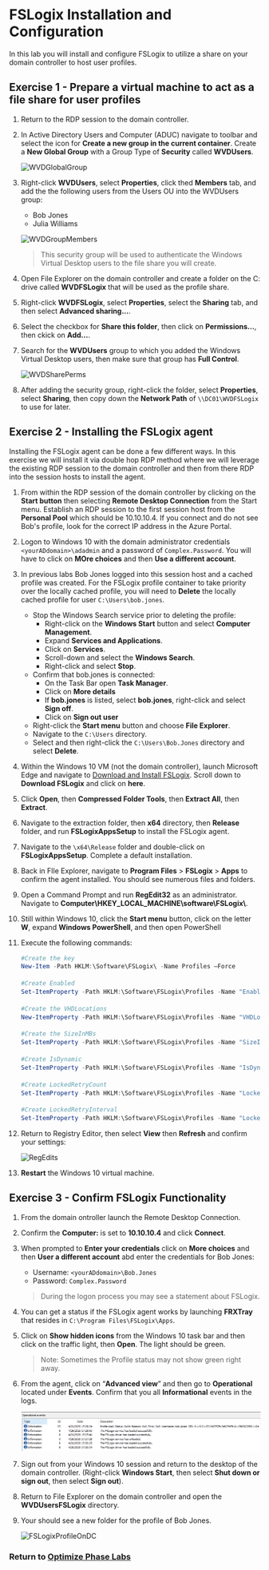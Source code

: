 # FSLogix Installation and Configuration

In this lab you will install and configure FSLogix to utilize a share on your domain controller to host user profiles.

## Exercise 1 - Prepare a virtual machine to act as a file share for user profiles

1. Return to the RDP session to the domain controller.

2. In Active Directory Users and Computer (ADUC) navigate to toolbar and select the icon for **Create a new group in the current container**. Create a **New Global Group** with a Group Type of **Security** called **WVDUsers**.

    ![WVDGlobalGroup](../attachments/WVDGlobalGroup.PNG)

3. Right-click **WVDUsers**, select **Properties**, click thed **Members** tab, and add the the following users from the Users OU into the WVDUsers group:
    * Bob Jones
    * Julia Williams  

    ![WVDGroupMembers](../attachments/WVDGroupMembers.PNG)

    > This security group will be used to authenticate the Windows Virtual Desktop users to the file share you will create.

4. Open File Explorer on the domain controller and create a folder on the C: drive called **WVDFSLogix** that will be used as the profile share.

5. Right-click **WVDFSLogix**, select **Properties**, select the **Sharing** tab, and then select **Advanced sharing...**.

6. Select the checkbox for **Share this folder**, then click on  **Permissions...**, then ckick on **Add...**.

7. Search for the **WVDUsers** group to which you added the Windows Virtual Desktop
    users, then make sure that group has **Full Control**.

    ![WVDSharePerms](../attachments/WVDSharePerms.PNG)

8. After adding the security group, right-click the folder, select
    **Properties**, select **Sharing**, then copy down the **Network Path** of `\\DC01\WVDFSLogix` to use for later.

## Exercise 2 - Installing the FSLogix agent

Installing the FSLogix agent can be done a few different ways. In this exercise we will install it via double hop RDP method where we will leverage the existing RDP session to the domain controller and then from there RDP into the session hosts to install the agent.

1. From within the RDP session of the domain controller by clicking on the **Start button** then selecting **Remote Desktop Connection** from the Start menu.  Establish an RDP session to the first session host from the **Personal Pool** which should be 10.10.10.4. If you connect and do not see Bob's profile, look for the correct IP address in the Azure Portal.

2. Logon to Windows 10 with the domain administrator credentials `<yourADdomain>\adadmin` and a password of `Complex.Password`.  You will have to click on **MOre choices** and then **Use a different account**.

3. In previous labs Bob Jones logged into this session host and a cached profile was created. For the FSLogix profile container to take priority over the locally cached profile, you will need to **Delete** the locally cached profile for user `C:\Users\bob.jones`.
    * Stop the Windows Search service prior to deleting the profile:
        * Right-click on the **Windows Start** button and select **Computer Management**.
        * Expand **Services and Applications**.
        * Click on **Services**.
        * Scroll-down and select the **Windows Search**.
        * Right-click and select **Stop**.
    * Confirm that bob.jones is connected:
        * On the Task Bar open **Task Manager**.
        * Click on **More details**
        * If **bob.jones** is listed, select **bob.jones**, right-click and select **Sign off**.
        * Click on **Sign out user**
    * Right-click the **Start menu** button and choose **File Explorer**.
    * Navigate to the `C:\Users` directory.
    * Select and then right-click the `C:\Users\Bob.Jones` directory and select **Delete**.

4. Within the Windows 10 VM (not the domain controller), launch Microsoft Edge and navigate to [Download and Install FSLogix](https://docs.microsoft.com/fslogix/install-ht).  Scroll down to **Download FSLogix** and click on  **here**.

5. Click **Open**, then **Compressed Folder Tools**, then **Extract All**, then **Extract**.

6. Navigate to the extraction folder, then **x64** directory, then **Release** folder, and run **FSLogixAppsSetup** to install the FSLogix agent.  

7. Navigate to the `\x64\Release` folder and double-click on **FSLogixAppsSetup**. Complete a default installation.

8. Back in FIle Explorer, navigate to **Program Files** \> **FSLogix** \> **Apps** to confirm the agent installed.  You should see numerous files and folders.

9. Open a Command Prompt and run **RegEdit32** as an administrator. Navigate to **Computer\\HKEY_LOCAL_MACHINE\\software\\FSLogix\\**.

10. Still within Windows 10, click the **Start menu** button, click on the letter **W**, expand **Windows PowerShell**, and then open PowerShell

11. Execute the following commands:

    ``` powershell
    #Create the key
    New-Item -Path HKLM:\Software\FSLogix\ -Name Profiles –Force

    #Create Enabled
    Set-ItemProperty -Path HKLM:\Software\FSLogix\Profiles -Name "Enabled" -Type "Dword" -Value "1"

    #Create the VHDLocations
    New-ItemProperty -Path HKLM:\Software\FSLogix\Profiles -Name "VHDLocations" -Value \\DC01\WVDFSLogix -PropertyType MultiString -Force

    #Create the SizeInMBs
    Set-ItemProperty -Path HKLM:\Software\FSLogix\Profiles -Name "SizeInMBs" -Type "Dword" -Value "32768"

    #Create IsDynamic
    Set-ItemProperty -Path HKLM:\Software\FSLogix\Profiles -Name "IsDynamic" -Type "Dword" -Value "1"

    #Create LockedRetryCount
    Set-ItemProperty -Path HKLM:\Software\FSLogix\Profiles -Name "LockedRetryCount" -Type "Dword" -Value "1"

    #Create LockedRetryInterval
    Set-ItemProperty -Path HKLM:\Software\FSLogix\Profiles -Name "LockedRetryInterval" -Type "Dword" -Value "0"
    ```

12. Return to Registry Editor, then select **View** then **Refresh** and confirm your settings:

    ![RegEdits](../attachments/RegEdits.PNG)

13. **Restart** the Windows 10 virtual machine.

## Exercise 3 - Confirm FSLogix Functionality

1. From the domain ontroller launch the Remote Desktop Connection.
2. Confirm the **Computer:** is set to  **10.10.10.4** and click **Connect**.
3. When prompted to **Enter your credentials** click on **More choices** and then **User a different account** abd enter the credentials for Bob Jones:
    * Username: `<yourADdomain>\Bob.Jones`
    * Password: `Complex.Password`

    > During the logon process you may see a statement about FSLogix.

4. You can get a status if the FSLogix agent works by launching **FRXTray** that resides in `C:\Program Files\FSLogix\Apps`.

5. Click on **Show hidden icons** from the Windows 10 task bar and then click on the traffic light, then **Open**.  The light should be green.

    > Note: Sometimes the Profile status may not show green right away.

6. From the agent, click on “**Advanced view**” and then go to **Operational** located under **Events**. Confirm that you all **Informational** events in the logs.

    ![FSLogixInformationalEvents](../attachments/FSLogixInformationalEvents.PNG)

7. Sign out from your Windows 10 session and return to the desktop of the domain controller. (Right-click **Windows Start**, then select **Shut down or sign out**, then select **Sign out**).

8. Return to File Explorer on the domain controller and open the **WVDUsersFSLogix** directory.

9. Your should see a new folder for the profile of Bob Jones.

    ![FSLogixProfileOnDC](../attachments/FSLogixProfileOnDC.PNG)

### Return to [Optimize Phase Labs](optimize.md)
